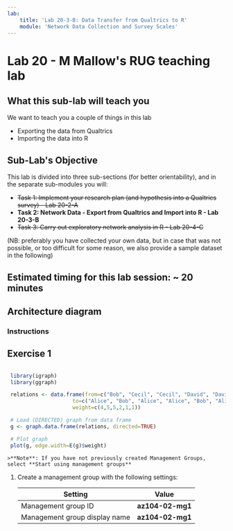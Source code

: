 ```yaml
---
lab:
    title: 'Lab 20-3-B: Data Transfer from Qualtrics to R'
    module: 'Network Data Collection and Survey Scales'
---
```


# Lab 20 - M Mallow's RUG teaching lab

## What this sub-lab will teach you

We want to teach you a couple of things in this lab

- Exporting the data from Qualtrics
- Importing the data into R

<!-- - Doing exploratory network analysis in R
    - processing and exploring the data in a network-specific R-package such as **igraph** -->
    
    

## Sub-Lab's Objective

This lab is divided into three sub-sections (for better orientability), and in the separate sub-modules you will:

+ ~~Task 1: Implement your research plan (and hypothesis into a Qualtrics survey) - Lab 20-2-A~~
+ **Task 2: Network Data - Export from Qualtrics and Import into R - Lab 20-3-B**
+ ~~Task 3: Carry out exploratory network analysis in R - Lab 20-4-C~~

(NB: preferably you have collected your own data, but in case that was not possible, or too difficult for some reason, we also provide a sample dataset in the following)

## Estimated timing for this lab session: ~ 20 minutes

## Architecture diagram
<!-- 
![image](../media/lab02a.png)
 -->

### Instructions

## Exercise 1


   ```r
   
    library(igraph)
    library(ggraph)

    relations <- data.frame(from=c("Bob", "Cecil", "Cecil", "David", "David", "Esmeralda"),
                        to=c("Alice", "Bob", "Alice", "Alice", "Bob", "Alice"),
                        weight=c(4,5,5,2,1,1))

    # Load (DIRECTED) graph from data frame 
    g <- graph.data.frame(relations, directed=TRUE)

    # Plot graph
    plot(g, edge.width=E(g)$weight)
   ```


    >**Note**: If you have not previously created Management Groups, select **Start using management groups**

1. Create a management group with the following settings:

    | Setting | Value |
    | --- | --- |
    | Management group ID | **az104-02-mg1** |
    | Management group display name | **az104-02-mg1** |

